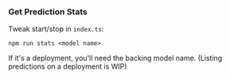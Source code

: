 ### Get Prediction Stats

Tweak start/stop in `index.ts`:

```
npm run stats <model name>
```

If it's a deployment, you'll need the backing model name. (Listing predictions on a deployment is WIP)
